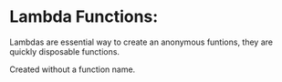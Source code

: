 # Lambda Functions:

Lambdas are essential way to create an anonymous funtions, they are quickly disposable functions.

Created without a function name.

